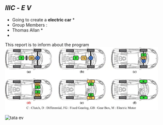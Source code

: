 ## *IIIC* - *E V*  
* Going to create a **electric car** *
* Group Members :
* Thomas Allan *
*
This report is to inform about the program 
          ![led](https://raw.githubusercontent.com/Thomas-Allan/IIIC-EV/6b0043f9e2bc5cb122ed63f587bd13e8cb181db8/Image/ev%202.jpg) 


![tata ev](https://nexonev.tatamotors.com/)
